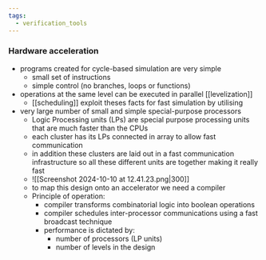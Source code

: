```yaml
---
tags:
  - verification_tools
---
```

### Hardware acceleration
- programs created for cycle-based simulation are very simple
	- small set of instructions
	- simple control (no branches, loops or functions)
- operations at the same level can be executed in parallel [[levelization]]
	- [[scheduling]]
exploit theses facts for fast simulation by utilising
- very large number of small and simple special-purpose processors
	- Logic Processing units (LPs) are special purpose processing units that are much faster than the CPUs
	- each cluster has its LPs connected in array to allow fast communication
	- in addition these clusters are laid out in a fast communication infrastructure so all these different units are together making it really fast
	- ![[Screenshot 2024-10-10 at 12.41.23.png|300]]
	- to map this design onto an accelerator we need a compiler
	- Principle of operation:
		- compiler transforms combinatorial logic into boolean operations
		- compiler schedules inter-processor communications using a fast broadcast technique
		- performance is dictated by:
			- number of processors (LP units)
			- number of levels in the design